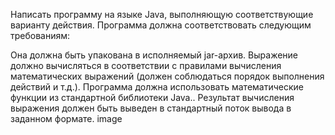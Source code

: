 Написать программу на языке Java, выполняющую соответствующие варианту действия. Программа должна соответствовать следующим требованиям:

Она должна быть упакована в исполняемый jar-архив. Выражение должно вычисляться в соответствии с правилами вычисления математических выражений (должен соблюдаться порядок выполнения действий и т.д.). Программа должна использовать математические функции из стандартной библиотеки Java.. Результат вычисления выражения должен быть выведен в стандартный поток вывода в заданном формате. image